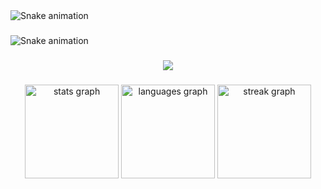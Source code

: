 <img src="https://raw.githubusercontent.com/fakeplastic3s/fakeplastic3s/output/snake.svg" alt="Snake animation" />

###

<img src="https://raw.githubusercontent.com/fakeplastic3s/fakeplastic3s/output/snake.svg" alt="Snake animation" />

###

<div align="center">
  <img src="https://profile-counter.glitch.me/fakeplastic3s/count.svg?"  />
</div>

###

<div align="center">
  <img src="https://github-readme-stats.vercel.app/api?username=fakeplastic3s&hide_title=false&hide_rank=false&show_icons=false&include_all_commits=true&count_private=true&disable_animations=false&theme=dracula&locale=en&hide_border=false&order=1" height="150" alt="stats graph"  />
  <img src="https://github-readme-stats.vercel.app/api/top-langs?username=fakeplastic3s&locale=en&hide_title=false&layout=compact&card_width=320&langs_count=5&theme=dracula&hide_border=false&order=2" height="150" alt="languages graph"  />
  <img src="https://streak-stats.demolab.com?user=fakeplastic3s&locale=en&mode=weekly&theme=radical&hide_border=false&border_radius=5&order=3" height="150" alt="streak graph"  />
</div>

###
